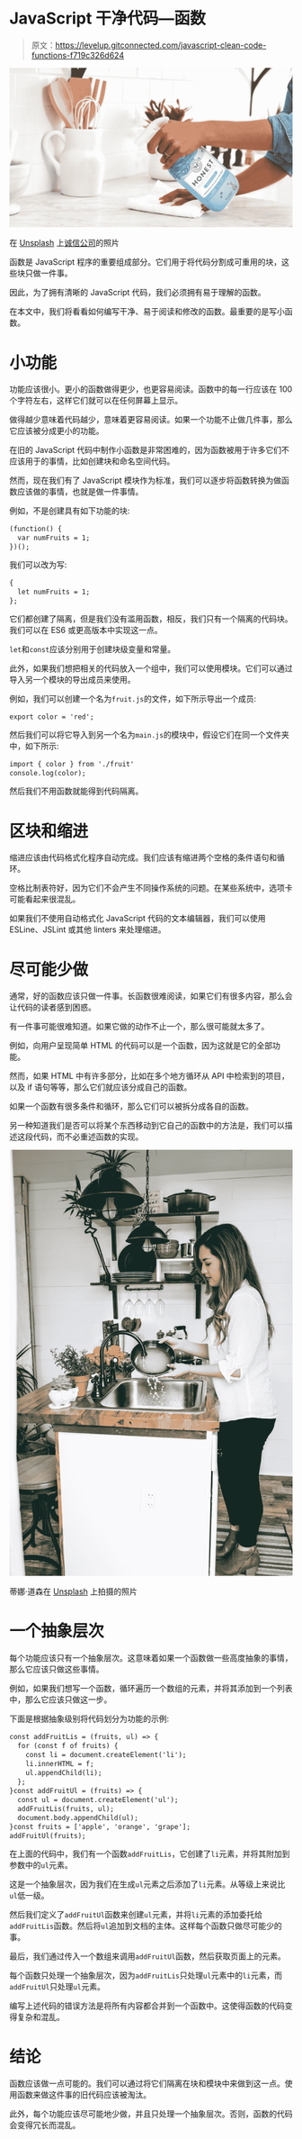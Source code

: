 # JavaScript 干净代码—函数

> 原文：<https://levelup.gitconnected.com/javascript-clean-code-functions-f719c326d624>

![](img/bf55cd349bc796881a5071d33a1f00d7.png)

在 [Unsplash](https://unsplash.com?utm_source=medium&utm_medium=referral) 上[诚信公司](https://unsplash.com/@honest?utm_source=medium&utm_medium=referral)的照片

函数是 JavaScript 程序的重要组成部分。它们用于将代码分割成可重用的块，这些块只做一件事。

因此，为了拥有清晰的 JavaScript 代码，我们必须拥有易于理解的函数。

在本文中，我们将看看如何编写干净、易于阅读和修改的函数。最重要的是写小函数。

# 小功能

功能应该很小。更小的函数做得更少，也更容易阅读。函数中的每一行应该在 100 个字符左右，这样它们就可以在任何屏幕上显示。

做得越少意味着代码越少，意味着更容易阅读。如果一个功能不止做几件事，那么它应该被分成更小的功能。

在旧的 JavaScript 代码中制作小函数是非常困难的，因为函数被用于许多它们不应该用于的事情，比如创建块和命名空间代码。

然而，现在我们有了 JavaScript 模块作为标准，我们可以逐步将函数转换为做函数应该做的事情，也就是做一件事情。

例如，不是创建具有如下功能的块:

```
(function() {
  var numFruits = 1;
})();
```

我们可以改为写:

```
{
  let numFruits = 1;
};
```

它们都创建了隔离，但是我们没有滥用函数，相反，我们只有一个隔离的代码块。我们可以在 ES6 或更高版本中实现这一点。

`let`和`const`应该分别用于创建块级变量和常量。

此外，如果我们想把相关的代码放入一个组中，我们可以使用模块。它们可以通过导入另一个模块的导出成员来使用。

例如，我们可以创建一个名为`fruit.js`的文件，如下所示导出一个成员:

```
export color = 'red';
```

然后我们可以将它导入到另一个名为`main.js`的模块中，假设它们在同一个文件夹中，如下所示:

```
import { color } from './fruit'
console.log(color);
```

然后我们不用函数就能得到代码隔离。

# 区块和缩进

缩进应该由代码格式化程序自动完成。我们应该有缩进两个空格的条件语句和循环。

空格比制表符好，因为它们不会产生不同操作系统的问题。在某些系统中，选项卡可能看起来很混乱。

如果我们不使用自动格式化 JavaScript 代码的文本编辑器，我们可以使用 ESLine、JSLint 或其他 linters 来处理缩进。

# 尽可能少做

通常，好的函数应该只做一件事。长函数很难阅读，如果它们有很多内容，那么会让代码的读者感到困惑。

有一件事可能很难知道。如果它做的动作不止一个，那么很可能就太多了。

例如，向用户呈现简单 HTML 的代码可以是一个函数，因为这就是它的全部功能。

然而，如果 HTML 中有许多部分，比如在多个地方循环从 API 中检索到的项目，以及 if 语句等等，那么它们就应该分成自己的函数。

如果一个函数有很多条件和循环，那么它们可以被拆分成各自的函数。

另一种知道我们是否可以将某个东西移动到它自己的函数中的方法是，我们可以描述这段代码，而不必重述函数的实现。

![](img/f2eb10c30d43b7213cfa2a5aa0f5fd04.png)

蒂娜·道森在 [Unsplash](https://unsplash.com?utm_source=medium&utm_medium=referral) 上拍摄的照片

# 一个抽象层次

每个功能应该只有一个抽象层次。这意味着如果一个函数做一些高度抽象的事情，那么它应该只做这些事情。

例如，如果我们想写一个函数，循环遍历一个数组的元素，并将其添加到一个列表中，那么它应该只做这一步。

下面是根据抽象级别将代码划分为功能的示例:

```
const addFruitLis = (fruits, ul) => {
  for (const f of fruits) {
    const li = document.createElement('li');
    li.innerHTML = f;
    ul.appendChild(li);
  };
}const addFruitUl = (fruits) => {
  const ul = document.createElement('ul');
  addFruitLis(fruits, ul);
  document.body.appendChild(ul);  
}const fruits = ['apple', 'orange', 'grape'];
addFruitUl(fruits);
```

在上面的代码中，我们有一个函数`addFruitLis`，它创建了`li`元素，并将其附加到参数中的`ul`元素。

这是一个抽象层次，因为我们在生成`ul`元素之后添加了`li`元素。从等级上来说比`ul`低一级。

然后我们定义了`addFruitUl`函数来创建`ul`元素，并将`li`元素的添加委托给`addFruitLis`函数。然后将`ul`追加到文档的主体。这样每个函数只做尽可能少的事。

最后，我们通过传入一个数组来调用`addFruitUl`函数，然后获取页面上的元素。

每个函数只处理一个抽象层次，因为`addFruitLis`只处理`ul`元素中的`li`元素，而`addFruitUl`只处理`ul`元素。

编写上述代码的错误方法是将所有内容都合并到一个函数中。这使得函数的代码变得复杂和混乱。

# 结论

函数应该做一点可能的。我们可以通过将它们隔离在块和模块中来做到这一点。使用函数来做这件事的旧代码应该被淘汰。

此外，每个功能应该尽可能地少做，并且只处理一个抽象层次。否则，函数的代码会变得冗长而混乱。